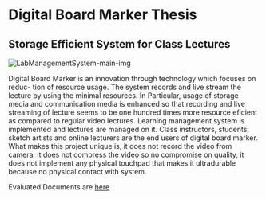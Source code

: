 # Digital Board Marker Thesis
## Storage Efficient System for Class Lectures
![LabManagementSystem-main-img](https://i.imgur.com/JjC8PM4.png)

Digital Board Marker is an innovation through technology which focuses on reduc-
tion of resource usage. The system records and live stream the lecture by using
the minimal resources. In Particular, usage of storage media and communication
media is enhanced so that recording and live streaming of lecture seems to be
one hundred times more resource eficient as compared to regular video lectures.
Learning management system is implemented and lectures are managed on it.
Class instructors, students, sketch artists and online lecturers are the end users of
digital board marker. What makes this project unique is, it does not record the
video from camera, it does not compress the video so no compromise on quality,
it does not implement any physical touchpad that makes it ultradurable because
no physical contact with system.

Evaluated Documents are [here](https://www.dropbox.com/sh/huddzth3wr3kn2b/AACiXMR4jpsWiUAVEvKhyXmAa?dl=0)
